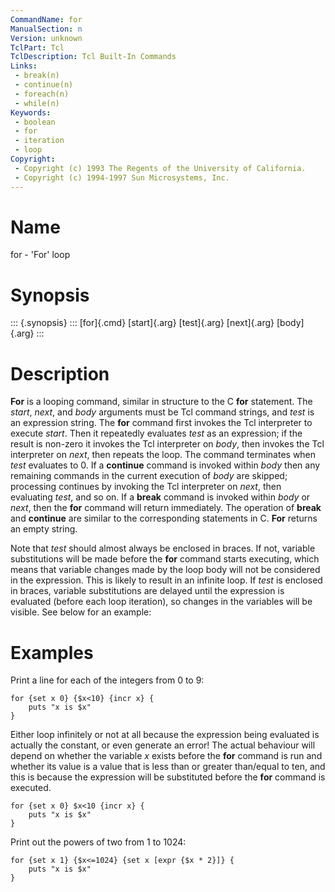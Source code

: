 ```yaml
---
CommandName: for
ManualSection: n
Version: unknown
TclPart: Tcl
TclDescription: Tcl Built-In Commands
Links:
 - break(n)
 - continue(n)
 - foreach(n)
 - while(n)
Keywords:
 - boolean
 - for
 - iteration
 - loop
Copyright:
 - Copyright (c) 1993 The Regents of the University of California.
 - Copyright (c) 1994-1997 Sun Microsystems, Inc.
---
```


# Name

for - 'For' loop

# Synopsis

::: {.synopsis} :::
[for]{.cmd} [start]{.arg} [test]{.arg} [next]{.arg} [body]{.arg}
:::

# Description

**For** is a looping command, similar in structure to the C **for** statement.  The *start*, *next*, and *body* arguments must be Tcl command strings, and *test* is an expression string. The **for** command first invokes the Tcl interpreter to execute *start*.  Then it repeatedly evaluates *test* as an expression; if the result is non-zero it invokes the Tcl interpreter on *body*, then invokes the Tcl interpreter on *next*, then repeats the loop.  The command terminates when *test* evaluates to 0.  If a **continue** command is invoked within *body* then any remaining commands in the current execution of *body* are skipped; processing continues by invoking the Tcl interpreter on *next*, then evaluating *test*, and so on.  If a **break** command is invoked within *body* or *next*, then the **for** command will return immediately. The operation of **break** and **continue** are similar to the corresponding statements in C. **For** returns an empty string.

Note that *test* should almost always be enclosed in braces.  If not, variable substitutions will be made before the **for** command starts executing, which means that variable changes made by the loop body will not be considered in the expression. This is likely to result in an infinite loop.  If *test* is enclosed in braces, variable substitutions are delayed until the expression is evaluated (before each loop iteration), so changes in the variables will be visible. See below for an example:

# Examples

Print a line for each of the integers from 0 to 9:

```
for {set x 0} {$x<10} {incr x} {
    puts "x is $x"
}
```

Either loop infinitely or not at all because the expression being evaluated is actually the constant, or even generate an error!  The actual behaviour will depend on whether the variable *x* exists before the **for** command is run and whether its value is a value that is less than or greater than/equal to ten, and this is because the expression will be substituted before the **for** command is executed.

```
for {set x 0} $x<10 {incr x} {
    puts "x is $x"
}
```

Print out the powers of two from 1 to 1024:

```
for {set x 1} {$x<=1024} {set x [expr {$x * 2}]} {
    puts "x is $x"
}
```

